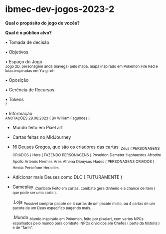 # ibmec-dev-jogos-2023-2

**Qual o propósito do jogo de vocês?**  


**Qual é o público alvo?**  


• Tomada de decisão  
<sub></sub>

• Objetivos  
<sub></sub>

• Espaço do Jogo  
<sub>Jogo 2D, personagem anda (navega) pelo mapa, mapa inspirado em Pokemon Fire Red e lutas inspiradas em Yu-gi-oh</sub>

• Oposição  
<sub></sub>

• Gerência de Recursos  
<sub></sub>


• Tokens  
<sub>?</sub>

• Informação  
<sub>
ANOTAÇÕES 29.08.2023 ( By William Fagundes )
- Mundo feito em Pixel art
- Cartas feitas no MidJourney
- 16 Deuses Gregos, que são os criadores das cartas:
  <sub>Zeus ( PERSONAGENS CRIADOS )</sub>
  <sub>Hera ( FAZENDO PERSONAGENS )</sub>
  <sub>Poseidon</sub>
  <sub>Demeter</sub>
  <sub>Hephaestos</sub>
  <sub>Afrodite</sub>
  <sub>Apollo</sub>
  <sub>Artemis</sub>
  <sub>Hermes</sub>
  <sub>Ares</sub>
  <sub>Athena</sub>
  <sub>Dionysos</sub>
  <sub>Hades ( PERSONAGENS CRIADOS )</sub>
  <sub>Hestia</sub>
  <sub>Persefone</sub>
  <sub>Heracles</sub>
  
- Adicionar mais Deuses como DLC ( FUTURAMENTE )

- Gameplay
  <sub>.Combate</sub>
  <sub>Feito em cartas, combate gera dinheiro e a chance de item ( que pode ser uma carta ).</sub>

  .Loja
  <sub>Possivel comprar pacote de 4 cartas de um pacote misto, ou 4 cartas de um pacote de um Deus especifico pagando mais.</sub>

  .Mundo
  <sub>Mundo inspirado em Pokemon, feito por pixelart, com varios NPCs espalhados pelo mundo para combate. NPCs divididos em Chefes ( parte da historia ) e de "farm".</sub>
</sub>
